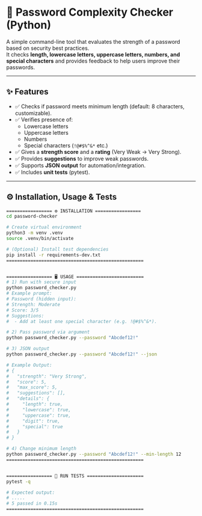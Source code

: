 # 🔐 Password Complexity Checker (Python)

A simple command-line tool that evaluates the strength of a password based on security best practices.  
It checks **length, lowercase letters, uppercase letters, numbers, and special characters** and provides feedback to help users improve their passwords.

---

## ✨ Features
- ✅ Checks if password meets minimum length (default: 8 characters, customizable).  
- ✅ Verifies presence of:
  - Lowercase letters  
  - Uppercase letters  
  - Numbers  
  - Special characters (`!@#$%^&*` etc.)  
- ✅ Gives a **strength score** and a **rating** (Very Weak → Very Strong).  
- ✅ Provides **suggestions** to improve weak passwords.  
- ✅ Supports **JSON output** for automation/integration.  
- ✅ Includes **unit tests** (pytest).  

---

## ⚙️ Installation, Usage & Tests

```bash
================= ⚙️ INSTALLATION =================
cd password-checker

# Create virtual environment
python3 -m venv .venv
source .venv/bin/activate

# (Optional) Install test dependencies
pip install -r requirements-dev.txt
===================================================


================= 🖥 USAGE =========================
# 1) Run with secure input
python password_checker.py
# Example prompt:
# Password (hidden input):
# Strength: Moderate
# Score: 3/5
# Suggestions:
#  - Add at least one special character (e.g. !@#$%^&*).

# 2) Pass password via argument
python password_checker.py --password "Abcdef12!"

# 3) JSON output
python password_checker.py --password "Abcdef12!" --json

# Example Output:
# {
#   "strength": "Very Strong",
#   "score": 5,
#   "max_score": 5,
#   "suggestions": [],
#   "details": {
#     "length": true,
#     "lowercase": true,
#     "uppercase": true,
#     "digit": true,
#     "special": true
#   }
# }

# 4) Change minimum length
python password_checker.py --password "Abcdef12!" --min-length 12
===================================================


================= 🧪 RUN TESTS =====================
pytest -q

# Expected output:
# .....                                                                  [100%]
# 5 passed in 0.15s
===================================================



